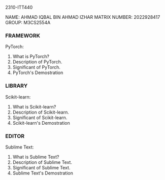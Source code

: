 2310-ITT440

NAME: AHMAD IQBAL BIN AHMAD IZHAR
MATRIX NUMBER: 2022928417
GROUP: M3CS2554A

### FRAMEWORK

PyTorch:

1) What is PyTorch?
2) Description of PyTorch.
3) Significant of PyTorch.
4) PyTorch's Demostration

### LIBRARY

Scikit-learn:

1) What is Scikit-learn?
2) Description of Scikit-learn.
3) Significant of Scikit-learn.
4) Scikit-learn's Demostration

### EDITOR

Sublime Text:

1) What is Sublime Text?
2) Description of Sublime Text.
3) Significant of Sublime Text.
4) Sublime Text's Demostration